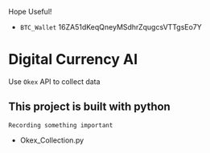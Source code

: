 Hope Useful!
* `BTC_Wallet` 16ZA51dKeqQneyMSdhrZqugcsVTTgsEo7Y
# Digital Currency AI
 Use `Okex` API to collect data
## This project is built with python
    Recording something important
* Okex_Collection.py
